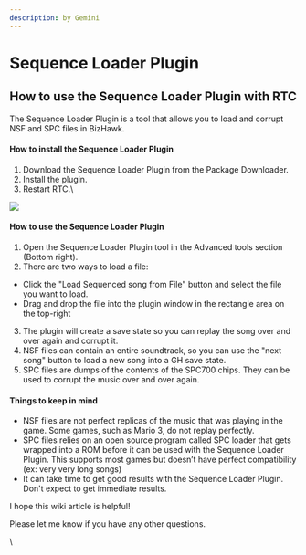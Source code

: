 ```yaml
---
description: by Gemini
---
```


# Sequence Loader Plugin

## How to use the Sequence Loader Plugin with RTC

The Sequence Loader Plugin is a tool that allows you to load and corrupt NSF and SPC files in BizHawk.

#### How to install the Sequence Loader Plugin

1. Download the Sequence Loader Plugin from the Package Downloader.
2. Install the plugin.
3. Restart RTC.\


![](https://lh7-us.googleusercontent.com/AHtMKSkHHzzwyXDS1jx8soF\_9FoV6ZID5zoIe8ZDbwx2lsMgvKtDQ0D-j6cbJ2Z-sMa8ZQt5Uj3ATBNDUTusNm2IP8VZvkZRhIYun3SVB6fwikqgbgRZPTBmElKVjlmHkvn8AwUBWN0d6WwNAdLIBuo)

#### How to use the Sequence Loader Plugin

1. Open the Sequence Loader Plugin tool in the Advanced tools section (Bottom right).
2. There are two ways to load a file:

* Click the "Load Sequenced song from File" button and select the file you want to load.
* Drag and drop the file into the plugin window in the rectangle area on the top-right

3. The plugin will create a save state so you can replay the song over and over again and corrupt it.
4. NSF files can contain an entire soundtrack, so you can use the "next song" button to load a new song into a GH save state.
5. SPC files are dumps of the contents of the SPC700 chips. They can be used to corrupt the music over and over again.

#### Things to keep in mind

* NSF files are not perfect replicas of the music that was playing in the game. Some games, such as Mario 3, do not replay perfectly.
* SPC files relies on an open source program called SPC loader that gets wrapped into a ROM before it can be used with the Sequence Loader Plugin. This supports most games but doesn’t have perfect compatibility (ex: very very long songs)
* It can take time to get good results with the Sequence Loader Plugin. Don't expect to get immediate results.

I hope this wiki article is helpful!

Please let me know if you have any other questions.

\
